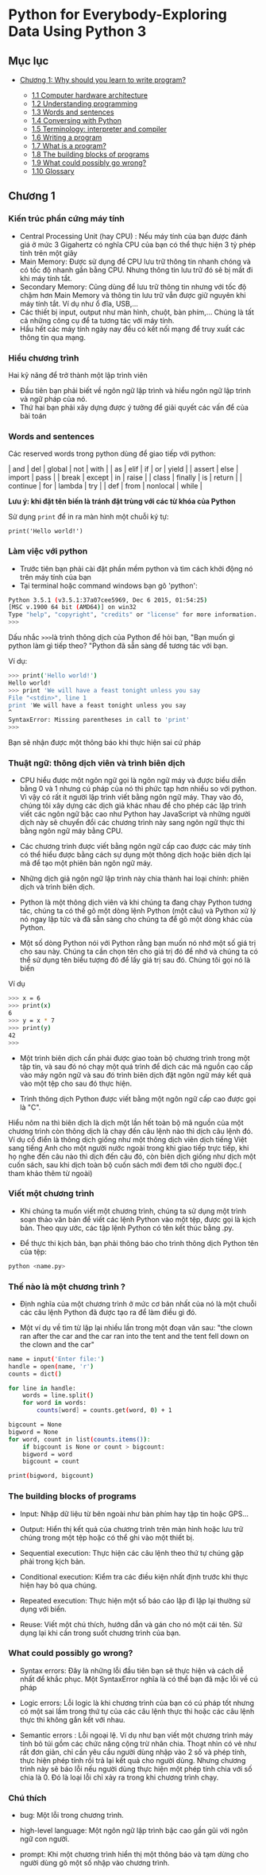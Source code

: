 # Python for Everybody-Exploring Data Using Python 3
## Mục lục
- [Chương 1: Why should you learn to write program?](#chuong1)
	
	+ [1.1 Computer hardware architecture](#1.1)
	+ [1.2 Understanding programming](#1.2)
	+ [1.3 Words and sentences](#1.3)
	+ [1.4 Conversing with Python](#1.4)
	+ [1.5 Terminology: interpreter and compiler](#1.5)
	+ [1.6 Writing a program](#1.6)
	+ [1.7 What is a program?](#1.7)
	+ [1.8 The building blocks of programs](#1.8)
	+ [1.9 What could possibly go wrong?](#1.9)
	+ [1.10 Glossary](#1.10)
	
<a name="chuong1"></a>	
## Chương 1

<a name="1.1"></a>
### Kiến trúc phần cứng máy tính 

- Central Processing Unit (hay CPU) : Nếu máy tính của bạn được đánh giá ở mức 3 Gigahertz có nghĩa CPU của bạn có thể thực hiện 3 tỷ phép tính trên một giây 
- Main Memory: Được sử dụng để CPU lưu trữ thông tin nhanh chóng và có tốc độ nhanh gần bằng CPU. Nhưng thông tin lưu trữ đó sẽ bị mất đi khi máy tính tắt.
- Secondary Memory: Cũng dùng để lưu trữ thông tin nhưng với tốc độ chậm hơn Main Memory và thông tin lưu trữ vẫn được giữ nguyên khi máy tính tắt. Ví dụ như ổ đĩa, USB,...
- Các thiết bị input, output như màn hình, chuột, bàn phím,... Chúng là tất cả những công cụ để ta tương tác với máy tính.
- Hầu hết các máy tính ngày nay đều có kết nối mạng để truy xuất các thông tin qua mạng.

<a name="1.2"></a>
### Hiểu chương trình

Hai kỹ năng để trở thành một lập trình viên 

- Đầu tiên bạn phải biết về ngôn ngữ lập trình và hiểu ngôn ngữ lập trình và ngữ pháp của nó.  
- Thứ hai bạn phải xây dựng được ý tưởng để giải quyết các vấn để của bài toán

<a name="1.3"></a>
### Words and sentences

Các reserved words trong python dùng để giao tiếp với python:

| and | del | global | not | with |
| as | elif | if | or | yield |
| assert | else | import | pass |
| break | except | in | raise |
| class | finally | is | return |
| continue | for | lambda | try |
| def | from | nonlocal | while |

**Lưu ý: khi đặt tên biến là tránh đặt trùng với các từ khóa của Python**

Sử dụng `print` để in ra màn hình một chuỗi ký tự:

``print('Hello world!')``

<a name="1.4"></a>
### Làm việc với python

- Trước tiên bạn phải cài đặt phần mềm python và tìm cách khởi động nó trên máy tính của bạn 
- Tại terminal hoặc command windows bạn gõ 'python':

```sh
Python 3.5.1 (v3.5.1:37a07cee5969, Dec 6 2015, 01:54:25)
[MSC v.1900 64 bit (AMD64)] on win32
Type "help", "copyright", "credits" or "license" for more information.
>>>
```

Dấu nhắc ``>>>``là trình thông dịch của Python để hỏi bạn, "Bạn muốn gì python làm gì tiếp theo? "Python đã sẵn sàng để tương tác với bạn. 

Ví dụ:

```sh
>>> print('Hello world!')
Hello world!
>>> print 'We will have a feast tonight unless you say
File "<stdin>", line 1
print 'We will have a feast tonight unless you say
^
SyntaxError: Missing parentheses in call to 'print'
>>>
```

Bạn sẽ nhận được một thông báo khi thực hiện sai cứ pháp

<a name="1.5"></a>
### Thuật ngữ: thông dịch viên và trình biên dịch

- CPU hiểu được một ngôn ngữ gọi là ngôn ngữ máy và được biểu diễn bằng 0 và 1 nhưng cú pháp của nó thì phức tạp hơn nhiều so với python. Vì vậy có rất ít người lập trình viết bằng ngôn ngữ máy. Thay vào đó, chúng tôi xây dựng các dịch giả khác nhau để cho phép các lập trình viết các ngôn ngữ bậc cao như Python hay JavaScript và những người dịch này sẽ chuyển đổi các chương trình này sang ngôn ngữ thực thi bằng ngôn ngữ máy bằng CPU.

- Các chương trình được viết bằng ngôn ngữ cấp cao được các máy tính có thể hiểu được bằng cách sự dụng một thông dịch hoặc biên dịch lại mã để tạo một phiên bản ngôn ngữ máy.

- Những dịch giả ngôn ngữ lập trình này chia thành hai loại chính: phiên dịch và trình biên dịch.

- Python là một thông dịch viên và khi chúng ta đang chạy Python tương tác, chúng ta có thể gõ một dòng lệnh Python (một câu) và Python xử lý nó ngay lập tức và đã sẵn sàng cho chúng ta để gõ một dòng khác của Python.

- Một số dòng Python nói với Python rằng bạn muốn nó nhớ một số giá trị cho sau này. Chúng ta cần chọn tên cho giá trị đó để nhớ và chúng ta có thể sử dụng tên biểu tượng đó để lấy giá trị sau đó. Chúng tôi gọi nó là biến 

Ví dụ 

```sh
>>> x = 6
>>> print(x)
6
>>> y = x * 7
>>> print(y)
42
>>>
```

- Một trình biên dịch cần phải được giao toàn bộ chương trình trong một tập tin, và sau đó nó chạy một quá trình để dịch các mã nguồn cao cấp vào máy ngôn ngữ và sau đó trình biên dịch đặt ngôn ngữ máy kết quả vào một tệp cho sau đó thực hiện.

- Trình thông dịch Python được viết bằng một ngôn ngữ cấp cao được gọi là "C".

Hiểu nôm na thì biên dịch là dịch một lần hết toàn bộ mã nguồn của một chương trình còn thông dịch là chạy đến câu lệnh nào thì dịch câu lệnh đó. Ví dụ cổ điển là thông dịch giống như một thông dịch viên dịch tiếng Việt sang tiếng Anh cho một người nước ngoài trong khi giao tiếp trực tiếp, khi họ nghe đến câu nào thì dịch đến câu đó, còn biên dịch giống như dịch một cuốn sách, sau khi dịch toàn bộ cuốn sách mới đem tới cho người đọc.( tham khảo thêm từ ngoài)

<a name="1.6"></a>
### Viết một chương trình

- Khi chúng ta muốn viết một chương trình, chúng ta sử dụng một trình soạn thảo văn bản để viết các lệnh Python vào một tệp, được gọi là kịch bản. Theo quy ước, các tập lệnh Python có tên kết thúc bằng .py.

- Để thực thi kịch bản, bạn phải thông báo cho trình thông dịch Python tên của tệp:

```sh
python <name.py>
```

<a name="1.7"></a>
### Thế nào là một chương trình ?

- Định nghĩa của một chương trình ở mức cơ bản nhất của nó là một chuỗi các câu lệnh Python đã được tạo ra để làm điều gì đó.

- Một ví dụ về tìm từ lặp lại nhiều lần trong một đoạn văn sau: "the clown ran after the car and the car ran into the tent and the tent fell down on the clown and the car"

```sh
name = input('Enter file:')
handle = open(name, 'r')
counts = dict()

for line in handle:
	words = line.split()
	for word in words:
		counts[word] = counts.get(word, 0) + 1

bigcount = None
bigword = None
for word, count in list(counts.items()):
	if bigcount is None or count > bigcount:
	bigword = word
	bigcount = count

print(bigword, bigcount)
```

<a name="1.8"></a>
### The building blocks of programs

- Input: Nhập dữ liệu từ bên ngoài như bàn phím hay tập tin hoặc GPS...

- Output: Hiển thị kết quả của chương trình trên màn hình hoặc lưu trữ chúng trong một tệp hoặc có thể ghi vào một thiết bị.

- Sequential execution: Thực hiện các câu lệnh theo thứ tự chúng gặp phải trong kịch bản.

- Conditional execution: Kiểm tra các điều kiện nhất định trước khi thực hiện hay bỏ qua chúng.

- Repeated execution: Thực hiện một số báo cáo lặp đi lặp lại thường sử dụng với biến.

- Reuse: Viết một chú thích, hướng dẫn và gán cho nó một cái tên. Sử dụng lại khi cần trong suốt chương trình của bạn. 

<a name="1.9"></a>
### What could possibly go wrong?

- Syntax errors: Đây là những lỗi đầu tiên bạn sẽ thực hiện và cách dễ nhất để khắc phục. Một SyntaxError nghĩa là có thể bạn đã mặc lỗi về cú pháp 

- Logic errors: Lỗi logic là khi chương trình của bạn có cú pháp tốt nhưng có một sai lầm trong thứ tự của các câu lệnh thực thi hoặc các câu lệnh thực thi không gắn kết với nhau.

- Semantic errors : Lỗi ngoại lệ. Ví dụ như bạn viết một chương trình máy tính bỏ túi gồm các chức năng cộng trừ nhân chia. Thoạt nhìn có vẻ như rất đơn giản, chỉ cần yêu cầu người dùng nhập vào 2 số và phép tính, thực hiện phép tính rồi trả lại kết quả cho người dùng. Nhưng chương trình này sẽ báo lỗi nếu người dùng thực hiện một phép tính chia với số chia là 0. Đó là loại lỗi chỉ xảy ra trong khi chương trình chạy.

<a name="10"></a>
### Chú thích

- bug: Một lỗi trong chương trình.

- high-level language: Một ngôn ngữ lập trình bậc cao gần gũi với ngôn ngữ con người.

- prompt: Khi một chương trình hiển thị một thông báo và tạm dừng cho người dùng gõ một số nhập vào chương trình.

 
